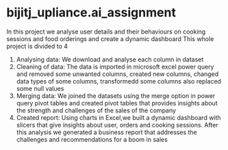 # bijitj_upliance.ai_assignment
In this project we analyse user details and their behaviours on cooking sessions and food orderings and create a dynamic dashboard
This whole project is divided to 4
1. Analysing data: We download and analyse each column in dataset
2. Cleaning of data: The data is imported in microsoft excel power query and removed some unwanted columns, created new columns, changed data types of some columns, transformedd some columns also replaced some null values
3. Merging data: We joined the datasets using the merge option in power query pivot tables and created pivot tables that provides insights about the strength and challenges of the sales of the company
4. Created report: Using charts in Excel,we built a dynamic dashboard with slicers that give insights about user, orders and cooking sessions.
After this analysis we generated a business report that addresses the challenges and recommendations for a boom in sales
